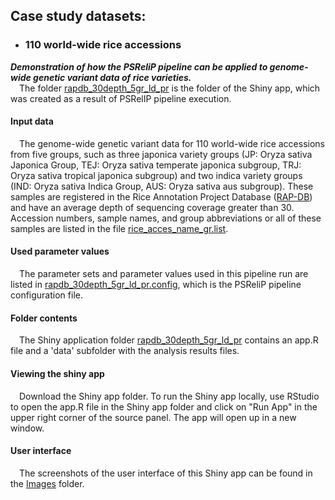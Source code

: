 ## Case study datasets:
- ### 110 world-wide rice accessions
***Demonstration of how the PSReliP pipeline can be applied to genome-wide genetic variant data of rice varieties.***<br>
  The folder [rapdb_30depth_5gr_ld_pr](./rapdb_30depth_5gr_ld_pr) is the folder of the Shiny app, which was created as a result of PSRelIP pipeline execution.
#### Input data
  The genome-wide genetic variant data for 110 world-wide rice accessions from five groups, such as three japonica variety groups (JP: Oryza sativa Japonica Group, TEJ: Oryza sativa temperate japonica subgroup, TRJ: Oryza sativa tropical japonica subgroup) and two indica variety groups (IND: Oryza sativa Indica Group, AUS: Oryza sativa aus subgroup). These samples are registered in the Rice Annotation Project Database ([RAP-DB](https://rapdb.dna.affrc.go.jp)) and have an average depth of sequencing coverage greater than 30. Accession numbers, sample names, and group abbreviations or all of these samples are listed in the file [rice_acces_name_gr.list](./rice_acces_name_gr.list).
#### Used parameter values
  The parameter sets and parameter values used in this pipeline run are listed in [rapdb_30depth_5gr_ld_pr.config](./rapdb_30depth_5gr_ld_pr.config), which is the PSReliP pipeline configuration file.
#### Folder contents
  The Shiny application folder [rapdb_30depth_5gr_ld_pr](./rapdb_30depth_5gr_ld_pr) contains an app.R file and a 'data' subfolder with the analysis results files.
#### Viewing the shiny app
  Download the Shiny app folder. To run the Shiny app locally, use RStudio to open the app.R file in the Shiny app folder and click on "Run App" in the upper right corner of the source panel. The app will open up in a new window.
#### User interface
  The screenshots of the user interface of this Shiny app can be found in the [Images](./Images/case_study_UI_screenshots) folder.
